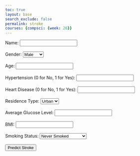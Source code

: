 ```yaml
---
toc: true
layout: base
search_exclude: false
permalink: stroke
courses: {compsci: {week: 26}}
---
```

<body>
    <form id="strokeForm">
        <label for="name">Name:</label>
        <input type="text" id="name" name="name" required><br><br>
        <label for="gender">Gender:</label>
        <select id="gender" name="gender" required>
            <option value="Male">Male</option>
            <option value="Female">Female</option>
        </select><br><br>
        <label for="age">Age:</label>
        <input type="number" id="age" name="age" required><br><br>
        <label for="hypertension">Hypertension (0 for No, 1 for Yes):</label>
        <input type="number" id="hypertension" name="hypertension" required><br><br>
        <label for="heart_disease">Heart Disease (0 for No, 1 for Yes):</label>
        <input type="number" id="heart_disease" name="heart_disease" required><br><br>
        <label for="Residence_type">Residence Type:</label>
        <select id="Residence_type" name="Residence_type" required>
            <option value="Urban">Urban</option>
            <option value="Rural">Rural</option>
        </select><br><br>
        <label for="avg_glucose_level">Average Glucose Level:</label>
        <input type="number" id="avg_glucose_level" name="avg_glucose_level" required><br><br>
        <label for="bmi">BMI:</label>
        <input type="number" id="bmi" name="bmi" required><br><br>
        <label for="smoking_status">Smoking Status:</label>
        <select id="smoking_status" name="smoking_status" required>
            <option value="never smoked">Never Smoked</option>
            <option value="smokes">Smokes/Has Smoked</option>
        </select><br><br>
        <button type="button" onclick="predictStroke()">Predict Stroke</button>
    </form>
    <div id="result"></div>
   <script>
    function predictStroke() {
        var form = document.getElementById('strokeForm');
        var name = document.getElementById('name');
        var resultDiv = document.getElementById('result');
        var formData = {
            gender: form['gender'].value,
            age: form['age'].value,
            hypertension: form['hypertension'].value,
            heart_disease: form['heart_disease'].value,
            Residence_type: form['Residence_type'].value,
            avg_glucose_level: form['avg_glucose_level'].value,
            bmi: form['bmi'].value,
            smoking_status: form['smoking_status'].value
        };
        fetch('http://localhost:8086/api/stroke/predict', {
            method: 'POST',
            headers: {
                'Content-Type': 'application/json',
                'Accept': 'application/json'
            },
            body: JSON.stringify(formData)
        })
        .then(response => response.json())
        .then(data => {
            resultDiv.innerHTML = '<h2>Prediction Result for ' + name.value + '</h2>';
            for (var key in data) {
                resultDiv.innerHTML += '<p>' + key + ': ' + data[key] + '</p>';
            }
            var strokeProbability = parseFloat(data['stroke_prob']);
        })
        .catch(error => {
            console.error('Error:', error);
        });
    }
    </script>

</body>
